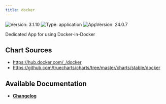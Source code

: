 ```yaml
---
title: docker
---
```


![Version: 3.1.10](https://img.shields.io/badge/Version-3.1.10-informational?style=flat-square) ![Type: application](https://img.shields.io/badge/Type-application-informational?style=flat-square) ![AppVersion: 24.0.7](https://img.shields.io/badge/AppVersion-24.0.7-informational?style=flat-square)

Dedicated App for using Docker-in-Docker

## Chart Sources

- https://hub.docker.com/_/docker
- https://github.com/truecharts/charts/tree/master/charts/stable/docker

## Available Documentation

- [**Changelog**](./CHANGELOG.md)
